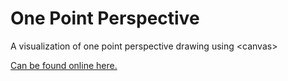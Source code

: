 One Point Perspective
=====================

A visualization of one point perspective drawing using &lt;canvas>

[Can be found online here.](http://maxluzuriaga.com/perspective/)
